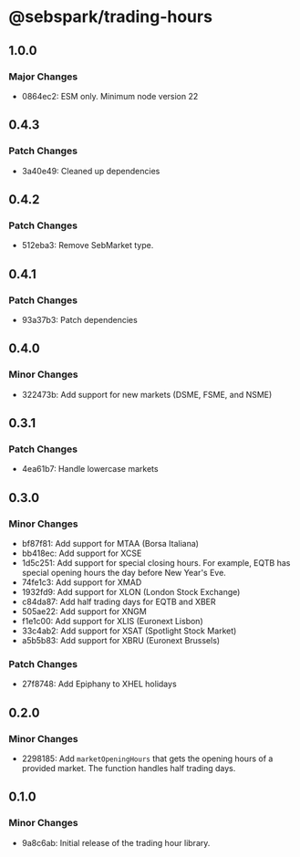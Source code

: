 # @sebspark/trading-hours

## 1.0.0

### Major Changes

- 0864ec2: ESM only. Minimum node version 22

## 0.4.3

### Patch Changes

- 3a40e49: Cleaned up dependencies

## 0.4.2

### Patch Changes

- 512eba3: Remove SebMarket type.

## 0.4.1

### Patch Changes

- 93a37b3: Patch dependencies

## 0.4.0

### Minor Changes

- 322473b: Add support for new markets (DSME, FSME, and NSME)

## 0.3.1

### Patch Changes

- 4ea61b7: Handle lowercase markets

## 0.3.0

### Minor Changes

- bf87f81: Add support for MTAA (Borsa Italiana)
- bb418ec: Add support for XCSE
- 1d5c251: Add support for special closing hours. For example, EQTB has special opening hours the day before New Year's Eve.
- 74fe1c3: Add support for XMAD
- 1932fd9: Add support for XLON (London Stock Exchange)
- c84da87: Add half trading days for EQTB and XBER
- 505ae22: Add support for XNGM
- f1e1c00: Add support for XLIS (Euronext Lisbon)
- 33c4ab2: Add support for XSAT (Spotlight Stock Market)
- a5b5b83: Add support for XBRU (Euronext Brussels)

### Patch Changes

- 27f8748: Add Epiphany to XHEL holidays

## 0.2.0

### Minor Changes

- 2298185: Add `marketOpeningHours` that gets the opening hours of a provided market. The function handles half trading days.

## 0.1.0

### Minor Changes

- 9a8c6ab: Initial release of the trading hour library.
